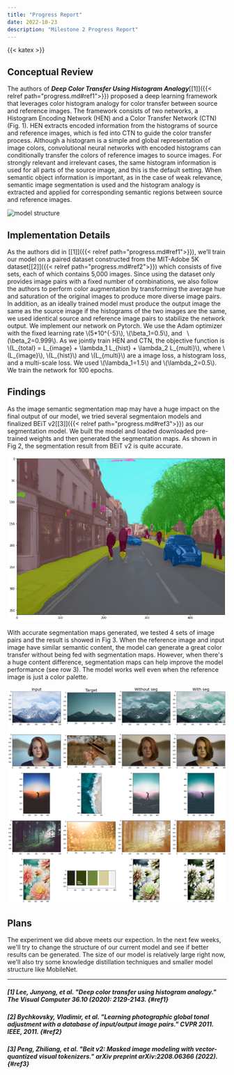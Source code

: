 ```yaml
---
title: "Progress Report"
date: 2022-10-23
description: "Milestone 2 Progress Report"
---
```


{{< katex >}}

## Conceptual Review

The authors of ***Deep Color Transfer Using Histogram Analogy***[[1]]({{< relref path="progress.md#ref1">}}) proposed a deep learning framework that leverages color histogram analogy for color transfer between source and reference images. The framework consists of two networks, a Histogram Encoding Network (HEN) and a Color Transfer Network (CTN) (Fig. 1). HEN extracts encoded information from the histograms of source and reference images, which is fed into CTN to guide the color transfer process. Although a histogram is a simple and global representation of image colors, convolutional neural networks with encoded histograms can conditionally transfer the colors of reference images to source images. For strongly relevant and irrelevant cases, the same histogram information is used for all parts of the source image, and this is the default setting. When semantic object information is important, as in the case of weak relevance, semantic image segmentation is used and the histogram analogy is extracted and applied for corresponding semantic regions between source and reference images.

![model structure](img/model_structure.png "Fig. 1 Network architecture. ")

## Implementation Details

As the authors did in [[1]]({{< relref path="progress.md#ref1">}}), we’ll train our model on a paired dataset constructed from the MIT-Adobe 5K dataset[[2]]({{< relref path="progress.md#ref2">}}) which consists of five sets, each of which contains 5,000 images. Since using the dataset only provides image pairs with a fixed number of combinations, we also follow the authors to perform color augmentation by transforming the average hue and saturation of the original images to produce more diverse image pairs. In addition, as an ideally trained model must produce the output image the same as the source image if the histograms of the two images are the same, we used identical source and reference image pairs to stabilize the network output. We implement our network on Pytorch. We use the Adam optimizer with the fixed learning rate \\(5*10^{-5}\\), \\(\beta_1=0.5\\), and
 \\(\beta_2=0.999\\). As we jointly train HEN and CTN, the objective function is \\(L_{total} = L_{image} + \lambda_1 L_{hist} + \lambda_2 L_{multi}\\), where \\(L_{image}\\), \\(L_{hist}\\) and \\(L_{multi}\\) are a image loss, a histogram loss, and a multi-scale loss. We used \\(\lambda_1=1.5\\) and \\(\lambda_2=0.5\\). We train the network for 100 epochs.

## Findings

As the image semantic segmentation map may have a huge impact on the final output of our model, we tried several segmentaion models and finalized BEiT v2[[3]]({{< relref path="progress.md#ref3">}}) as our segmentation model. We built the model and loaded downloaded pre-trained weights and then generated the segmentation maps. As shown in Fig 2, the segmentation result from BEiT v2 is quite accurate.

![model structure](seg_map.png "Fig. 2 BEiT v2 generated segmentation map. ")

With accurate segmentation maps generated, we tested 4 sets of image pairs and the result is showed in Fig 3. When the reference image and input image have similar semantic content, the model can generate a great color transfer without being fed with segmentation maps. However, when there's a huge content difference, segmentation maps can help improve the model performance (see row 3). The model works well even when the reference image is just a color palette.

![experiment result](exp.png "Fig. 3 Experiment results on different cases.")

## Plans

The experiment we did above meets our expection. In the next few weeks, we'll try to change the structure of our current model and see if better results can be generated. The size of our model is relatively large right now, we'll also try some knowledge distillation techniques and smaller model structure like MobileNet.

---

##### [1] Lee, Junyong, et al. "Deep color transfer using histogram analogy." The Visual Computer 36.10 (2020): 2129-2143. {#ref1}

##### [2] Bychkovsky, Vladimir, et al. "Learning photographic global tonal adjustment with a database of input/output image pairs." CVPR 2011. IEEE, 2011. {#ref2}

##### [3] Peng, Zhiliang, et al. "Beit v2: Masked image modeling with vector-quantized visual tokenizers." arXiv preprint arXiv:2208.06366 (2022). {#ref3}